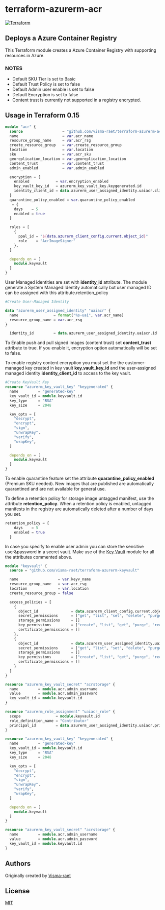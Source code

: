 # terraform-azurerm-acr

[![Terraform](https://github.com/visma-raet/terraform-azurerm-acr/actions/workflows/terraform.yml/badge.svg)](https://github.com/visma-raet/terraform-azurerm-acr/actions/workflows/terraform.yml)

## Deploys a Azure Container Registry

This Terraform module creates a Azure Container Registry with supporting resources in Azure.

### NOTES

* Default SKU Tier is set to Basic
* Default Trust Policy is set to false
* Default Admin user enable is set to false
* Default Encryption is set to false
* Content trust is currently not supported in a registry encrypted.

## Usage in Terraform 0.15

```terraform
module "acr" {
  source                  = "github.com/visma-raet/terraform-azurerm-acr"
  name                    = var.acr_name
  resource_group_name     = var.acr_rsg
  create_resource_group   = var.create_resource_group
  location                = var.location
  sku                     = var.acr_sku
  georeplication_location = var.georeplication_location
  content_trust           = var.content_trust
  admin_enabled           = var.admin_enabled

  encryption = {
    enabled            = var.encryption_enabled
    key_vault_key_id   = azurerm_key_vault_key.keygenerated.id
    identity_client_id = data.azurerm_user_assigned_identity.uaiacr.client_id
  }
  quarantine_policy_enabled = var.quarantine_policy_enabled
   = {
    days    = 5
    enabled = true
  }

  roles = [
    {
      ppal_id = "${data.azurerm_client_config.current.object_id}"
      role    = "AcrImageSigner"
    },
  ]

  depends_on = [
    module.keyvault
  ]
}
```

User Managed identities are set with **identity_id** attribute. The module generate a System Managed Identity automatically but user managed ID can
be assigned with this attribute.retention_policy

```terraform
#Create User-Managed Identity

data "azurerm_user_assigned_identity" "uaiacr" {
  name                = format("%s-uai", var.acr_name)
  resource_group_name = var.acr_rsg
}

  identity_id         = data.azurerm_user_assigned_identity.uaiacr.id
```

To Enable push and pull signed images (content trust) set **content_trust** attribute to true. If you enable it, encryption option automatically will be set to false.

To enable registry content encryption you must set the the customer-managed key created in key vault **key_vault_key_id** and the user-assigned managed identity **identity_client_id** to access to the key vault.

```terraform
#Create KeyVault Key
resource "azurerm_key_vault_key" "keygenerated" {
  name         = "generated-key"
  key_vault_id = module.keyvault.id
  key_type     = "RSA"
  key_size     = 2048

  key_opts = [
    "decrypt",
    "encrypt",
    "sign",
    "unwrapKey",
    "verify",
    "wrapKey",
  ]

  depends_on = [
    module.keyvault
  ]
}
```

To enable quarantine feature set the attribute **quarantine_policy_enabled** (Premium SKU needed). New images that are published are automatically quarantined and are not available for general use.

To define a retention policy for storage image untagged manifest, use the attribute **retention_policy**. When a retention policy is enabled, untagged manifests in the registry are automatically deleted after a number of days you set.

```terraform
retention_policy = {
    days    = 5
    enabled = true
  }
```

In case you specify to enable user admin you can store the sensitive user&password in a secret vault. Make use of the [Key Vault](https://github.com/visma-raet/terraform-azurerm-keyvault) module for all the attributes commented above.

```terraform
module "keyvault" {
  source = "github.com/visma-raet/terraform-azurerm-keyvault"

  name                  = var.keyv_name
  resource_group_name   = var.acr_rsg
  location              = var.location
  create_resource_group = false

  access_policies = [
    {
      object_id               = data.azurerm_client_config.current.object_id
      secret_permissions      = ["get", "list", "set", "delete", "purge", "restore"]
      storage_permissions     = []
      key_permissions         = ["create", "list", "get", "purge", "recover", "delete", "UnwrapKey", "WrapKey"]
      certificate_permissions = []
    },
    {
      object_id               = data.azurerm_user_assigned_identity.uaiacr.principal_id
      secret_permissions      = ["get", "list", "set", "delete", "purge", "restore"]
      storage_permissions     = []
      key_permissions         = ["create", "list", "get", "purge", "recover", "delete", "UnwrapKey", "WrapKey"]
      certificate_permissions = []
    }
  ]
}

resource "azurerm_key_vault_secret" "acrstorage" {
  name         = module.acr.admin_username
  value        = module.acr.admin_password
  key_vault_id = module.keyvault.id
}

resource "azurerm_role_assignment" "uaiacr_role" {
  scope                = module.keyvault.id
  role_definition_name = "Contributor"
  principal_id         = data.azurerm_user_assigned_identity.uaiacr.principal_id
}

resource "azurerm_key_vault_key" "keygenerated" {
  name         = "generated-key"
  key_vault_id = module.keyvault.id
  key_type     = "RSA"
  key_size     = 2048

  key_opts = [
    "decrypt",
    "encrypt",
    "sign",
    "unwrapKey",
    "verify",
    "wrapKey",
  ]

  depends_on = [
    module.keyvault
  ]
}

resource "azurerm_key_vault_secret" "acrstorage" {
  name         = module.acr.admin_username
  value        = module.acr.admin_password
  key_vault_id = module.keyvault.id
}

```

## Authors

Originally created by [Visma-raet](http://github.com/visma-raet)

## License

[MIT](LICENSE)
